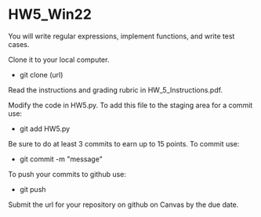 # HW5_Win22

You will write regular expressions, implement functions, and write test cases. 


Clone it to your local computer.  

- git clone (url)

Read the instructions and grading rubric in HW_5_Instructions.pdf.  

Modify the code in HW5.py.  To add this file to the staging area for a commit use:

- git add HW5.py

Be sure to do at least 3 commits to earn up to 15 points.  To commit use:

- git commit -m "message"

To push your commits to github use:

- git push

Submit the url for your repository on github on Canvas by the due date.
